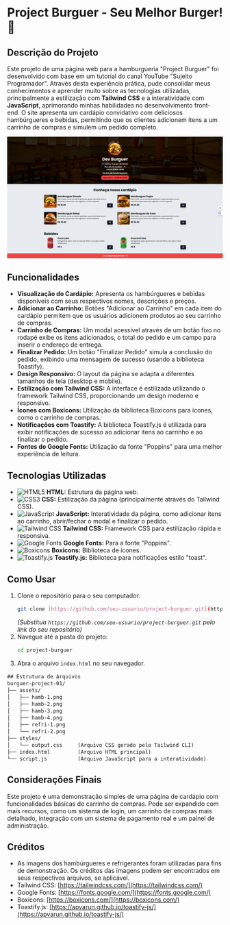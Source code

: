 # Project Burguer - Seu Melhor Burger! 🍔

## Descrição do Projeto

Este projeto de uma página web para a hamburgueria "Project Burguer" foi desenvolvido com base em um tutorial do canal YouTube "Sujeito Programador". Através desta experiência prática, pude consolidar meus conhecimentos e aprender muito sobre as tecnologias utilizadas, principalmente a estilização com **Tailwind CSS** e a interatividade com **JavaScript**, aprimorando minhas habilidades no desenvolvimento front-end. O site apresenta um cardápio convidativo com deliciosos hambúrgueres e bebidas, permitindo que os clientes adicionem itens a um carrinho de compras e simulem um pedido completo.

<img src="./assets/print-tela.png" alt="Tela Home do site" >

## Funcionalidades

* **Visualização do Cardápio:** Apresenta os hambúrgueres e bebidas disponíveis com seus respectivos nomes, descrições e preços.
* **Adicionar ao Carrinho:** Botões "Adicionar ao Carrinho" em cada item do cardápio permitem que os usuários adicionem produtos ao seu carrinho de compras.
* **Carrinho de Compras:** Um modal acessível através de um botão fixo no rodapé exibe os itens adicionados, o total do pedido e um campo para inserir o endereço de entrega.
* **Finalizar Pedido:** Um botão "Finalizar Pedido" simula a conclusão do pedido, exibindo uma mensagem de sucesso (usando a biblioteca Toastify).
* **Design Responsivo:** O layout da página se adapta a diferentes tamanhos de tela (desktop e mobile).
* **Estilização com Tailwind CSS:** A interface é estilizada utilizando o framework Tailwind CSS, proporcionando um design moderno e responsivo.
* **Ícones com Boxicons:** Utilização da biblioteca Boxicons para ícones, como o carrinho de compras.
* **Notificações com Toastify:** A biblioteca Toastify.js é utilizada para exibir notificações de sucesso ao adicionar itens ao carrinho e ao finalizar o pedido.
* **Fontes do Google Fonts:** Utilização da fonte "Poppins" para uma melhor experiência de leitura.

## Tecnologias Utilizadas

* <img src="https://img.shields.io/badge/HTML5-E34F26?style=for-the-badge&logo=html5&logoColor=white" alt="HTML5"> **HTML:** Estrutura da página web.
* <img src="https://img.shields.io/badge/CSS3-1572B6?style=for-the-badge&logo=css3&logoColor=white" alt="CSS3"> **CSS:** Estilização da página (principalmente através do Tailwind CSS).
* <img src="https://img.shields.io/badge/JavaScript-F7DF1E?style=for-the-badge&logo=javascript&logoColor=black" alt="JavaScript"> **JavaScript:** Interatividade da página, como adicionar itens ao carrinho, abrir/fechar o modal e finalizar o pedido.
* <img src="https://img.shields.io/badge/tailwindcss-%2338B2AC.svg?style=for-the-badge&logo=tailwind-css&logoColor=white" alt="Tailwind CSS"> **Tailwind CSS:** Framework CSS para estilização rápida e responsiva.
* <img src="https://img.shields.io/badge/Google_Fonts-676767?style=for-the-badge&logo=google-fonts&logoColor=white" alt="Google Fonts"> **Google Fonts:** Para a fonte "Poppins".
* <img src="https://img.shields.io/badge/Boxicons-000?style=for-the-badge&logo=boxicons&logoColor=white" alt="Boxicons"> **Boxicons:** Biblioteca de ícones.
* <img src="https://img.shields.io/badge/Toastify.js-FF6B6B?style=for-the-badge&logo=toastify&logoColor=white" alt="Toastify.js"> **Toastify.js:** Biblioteca para notificações estilo "toast".

## Como Usar

1.  Clone o repositório para o seu computador:
    ```bash
    git clone [https://github.com/seu-usuario/project-burguer.git](https://github.com/seu-usuario/project-burguer.git)
    ```
    *(Substitua `https://github.com/seu-usuario/project-burguer.git` pelo link do seu repositório)*
2.  Navegue até a pasta do projeto:
    ```bash
    cd project-burguer
    ```
3.  Abra o arquivo `index.html` no seu navegador.

```
## Estrutura de Arquivos
burguer-project-01/
├── assets/
│   ├── hamb-1.png
│   ├── hamb-2.png
│   ├── hamb-3.png
│   ├── hamb-4.png
│   ├── refri-1.png
│   └── refri-2.png
├── styles/
│   └── output.css     (Arquivo CSS gerado pelo Tailwind CLI)
├── index.html         (Arquivo HTML principal)
└── script.js          (Arquivo JavaScript para a interatividade)
```

## Considerações Finais

Este projeto é uma demonstração simples de uma página de cardápio com funcionalidades básicas de carrinho de compras. Pode ser expandido com mais recursos, como um sistema de login, um carrinho de compras mais detalhado, integração com um sistema de pagamento real e um painel de administração.

## Créditos

* As imagens dos hambúrgueres e refrigerantes foram utilizadas para fins de demonstração. Os créditos das imagens podem ser encontrados em seus respectivos arquivos, se aplicável.
* Tailwind CSS: [https://tailwindcss.com/](https://tailwindcss.com/)
* Google Fonts: [https://fonts.google.com/](https://fonts.google.com/)
* Boxicons: [https://boxicons.com/](https://boxicons.com/)
* Toastify.js: [https://apvarun.github.io/toastify-js/](https://apvarun.github.io/toastify-js/)
